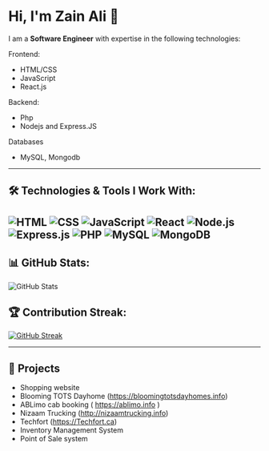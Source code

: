 # Hi, I'm Zain Ali 👋

I am a **Software Engineer** with expertise in the following technologies:

Frontend: 
- HTML/CSS
- JavaScript
- React.js

Backend:
  - Php
  - Nodejs and Express.JS

Databases
  - MySQL, Mongodb 
---

## 🛠 Technologies & Tools I Work With:
![HTML](https://img.shields.io/badge/HTML-E34F26?style=for-the-badge&logo=html5&logoColor=white)
![CSS](https://img.shields.io/badge/CSS-1572B6?style=for-the-badge&logo=css3&logoColor=white)
![JavaScript](https://img.shields.io/badge/JavaScript-F7DF1E?style=for-the-badge&logo=javascript&logoColor=black)
![React](https://img.shields.io/badge/React-61DAFB?style=for-the-badge&logo=react&logoColor=black)
![Node.js](https://img.shields.io/badge/Node.js-339933?style=for-the-badge&logo=nodedotjs&logoColor=white)
![Express.js](https://img.shields.io/badge/Express.js-000000?style=for-the-badge&logo=express&logoColor=white)
![PHP](https://img.shields.io/badge/PHP-777BB4?style=for-the-badge&logo=php&logoColor=white)
![MySQL](https://img.shields.io/badge/MySQL-4479A1?style=for-the-badge&logo=mysql&logoColor=white)
![MongoDB](https://img.shields.io/badge/MongoDB-47A248?style=for-the-badge&logo=mongodb&logoColor=white)
---

## 📊 GitHub Stats:
![GitHub Stats](https://github-readme-stats.vercel.app/api?username=ZainAli909192&show_icons=true&theme=radical)

## 🏆 Contribution Streak:
[![GitHub Streak](https://github-readme-streak-stats.herokuapp.com/?user=ZainAli909192&theme=radical)](https://git.io/streak-stats)

---

## 🌟 Projects
- Shopping website
- Blooming TOTS Dayhome (https://bloomingtotsdayhomes.info)
- ABLimo cab booking (  https://ablimo.info )
- Nizaam Trucking (http://nizaamtrucking.info)
- Techfort (https://Techfort.ca)
- Inventory Management System
- Point of Sale system

<!--
**ZainAli909192/ZainAli909192** is a ✨ _special_ ✨ repository because its `README.md` (this file) appears on your GitHub profile.

Here are some ideas to get you started:

- 🔭 I’m currently working on ...
- 🌱 I’m currently learning ...
- 👯 I’m looking to collaborate on ...
- 🤔 I’m looking for help with ...
- 💬 Ask me about ...
- 📫 How to reach me: ...
- 😄 Pronouns: ...
- ⚡ Fun fact: ...
-->
